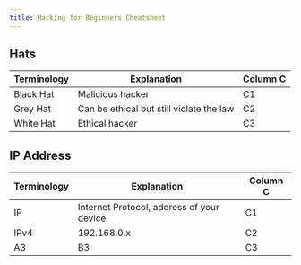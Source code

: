 ```yaml
---
title: Hacking for Beginners Cheatsheet
---
```


## Hats

| Terminology | Explanation                              | Column C |
| ----------- | ---------------------------------------- | -------- |
| Black Hat   | Malicious hacker                         | C1       |
| Grey Hat    | Can be ethical but still violate the law | C2       |
| White Hat   | Ethical hacker                           | C3       |


## IP Address


| Terminology | Explanation                               | Column C |
| ----------- | ----------------------------------------- | -------- |
| IP          | Internet Protocol, address of your device | C1       |
| IPv4        | 192.168.0.x                               | C2       |
| A3          | B3                                        | C3       |